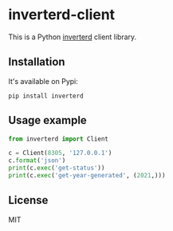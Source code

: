 # inverterd-client

This is a Python [inverterd](https://github.com/gch1p/inverter-tools) client library.

## Installation

It's available on Pypi:

```
pip install inverterd
```

## Usage example
```python
from inverterd import Client

c = Client(8305, '127.0.0.1')
c.format('json')
print(c.exec('get-status'))
print(c.exec('get-year-generated', (2021,)))
```

## License

MIT